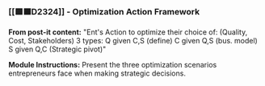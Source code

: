 ### **[[🟩🟧D2324]]** - Optimization Action Framework

**From post-it content:** "Ent's Action to optimize their choice of: (Quality, Cost, Stakeholders) 3 types: Q given C,S (define) C given Q,S (bus. model) S given Q,C (Strategic pivot)"

**Module Instructions:** Present the three optimization scenarios entrepreneurs face when making strategic decisions.